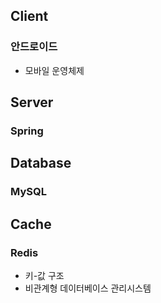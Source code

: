 ## Client
 ### 안드로이드
 - 모바일 운영체제
## Server
 ### Spring
## Database
 ### MySQL
## Cache
 ### Redis
 - 키-값 구조
 - 비관계형 데이터베이스 관리시스템

